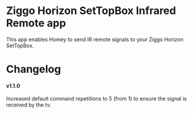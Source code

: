 # Ziggo Horizon SetTopBox Infrared Remote app

This app enables Homey to send IR remote signals to your Ziggo Horizon SetTopBox.

# Changelog

#### v1.1.0
Increased default command repetitions to 5 (from 1) to ensure the signal is received by the tv.

